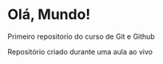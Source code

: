 # Olá, Mundo!
 Primeiro repositorio do curso de Git e Github

Repositório criado durante uma aula ao vivo 
